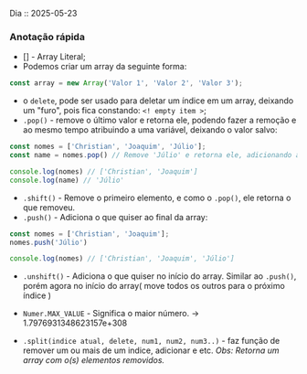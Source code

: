 Dia :: 2025-05-23
### Anotação rápida
- [] - Array Literal;
- Podemos criar um array da seguinte forma:
```js
const array = new Array('Valor 1', 'Valor 2', 'Valor 3');
```
- o `delete`, pode ser usado para deletar um índice em um array, deixando um "furo", pois fica constando: `<! empty item >`;
- `.pop()` - remove o último valor e retorna ele, podendo fazer a remoção e ao mesmo tempo atribuindo a uma variável, deixando o valor salvo:
```js
const nomes = ['Christian', 'Joaquim', 'Júlio'];
const name = nomes.pop() // Remove 'Júlio' e retorna ele, adicionando a essa variável.

console.log(nomes) // ['Christian', 'Joaquim']
console.log(name) // 'Júlio'
```
- `.shift()` - Remove o primeiro elemento, e como o `.pop()`, ele retorna o que removeu.
- `.push()` - Adiciona o que quiser ao final da array:
```js
const nomes = ['Christian', 'Joaquim'];
nomes.push('Júlio')

console.log(nomes) // ['Christian', 'Joaquim', 'Júlio']
```
- `.unshift()` - Adiciona o que quiser no início do array. Similar ao `.push()`, porém agora no início do array( move todos os outros para o próximo índice )

- `Numer.MAX_VALUE`  - Significa o maior número. -> 1.7976931348623157e+308
- `.split(indice atual, delete, num1, num2, num3..)` - faz função de remover um ou mais de um indice, adicionar e etc. *Obs: Retorna um array com o(s) elementos removidos.*